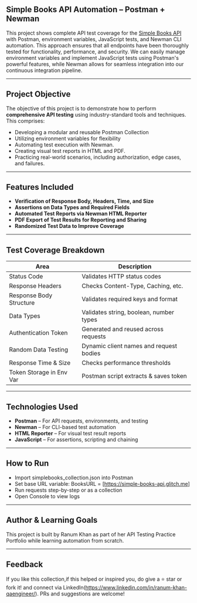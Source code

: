 ## Simple Books API Automation – Postman + Newman

This project shows complete API test coverage for the [Simple Books API](https://simple-books-api.glitch.me/) with Postman, environment variables, JavaScript tests, and Newman CLI automation. This approach ensures that all endpoints have been thoroughly tested for functionality, performance, and security. We can easily manage environment variables and implement JavaScript tests using Postman's powerful features, while Newman allows for seamless integration into our continuous integration pipeline.

----

## Project Objective

The objective of this project is to demonstrate how to perform **comprehensive API testing** using industry-standard tools and techniques. This comprises:

- Developing a modular and reusable Postman Collection 
- Utilizing environment variables for flexibility
- Automating test execution with Newman.
- Creating visual test reports in HTML and PDF.
- Practicing real-world scenarios, including authorization, edge cases, and failures.

---

## Features Included

- **Verification of Response Body, Headers, Time, and Size** 
- **Assertions on Data Types and Required Fields** 
- **Automated Test Reports via Newman HTML Reporter** 
- **PDF Export of Test Results for Reporting and Sharing** 
- **Randomized Test Data to Improve Coverage**

---

## Test Coverage Breakdown

| Area                          | Description                                  |
|-------------------------------|----------------------------------------------|
| Status Code                   | Validates HTTP status codes 
| Response Headers              | Checks Content-Type, Caching, etc.  
| Response Body Structure       | Validates required keys and format 
| Data Types                    | Validates string, boolean, number types  
| Authentication Token          | Generated and reused across requests  
| Random Data Testing           | Dynamic client names and request bodies  
| Response Time & Size          | Checks performance thresholds    
| Token Storage in Env Var      | Postman script extracts & saves token 

---


##  Technologies Used

- **Postman** – For API requests, environments, and testing
- **Newman** – For CLI-based test automation
- **HTML Reporter** – For visual test result reports
- **JavaScript** – For assertions, scripting and chaining

---

 ## How to Run
- Import simplebooks_collection.json into Postman
- Set base URL variable: BooksURL = [https://simple-books-api.glitch.me]
- Run requests step-by-step or as a collection
- Open Console to view logs

---

## Author & Learning Goals
This project is built by Ranum Khan as part of her API Testing Practice Portfolio while learning automation from scratch.

---

## Feedback
If you like this collection,if this helped or inspired you, do give a ⭐ star or fork it! and connect via LinkedIn(https://www.linkedin.com/in/ranum-khan-qaengineer/). PRs and suggestions are welcome!
